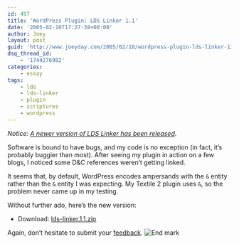 ```yaml
---
id: 497
title: 'WordPress Plugin: LDS Linker 1.1'
date: '2005-02-10T17:27:38+00:00'
author: Joey
layout: post
guid: 'http://www.joeyday.com/2005/02/10/wordpress-plugin-lds-linker-11'
dsq_thread_id:
    - '1744276982'
categories:
    - essay
tags:
    - lds
    - lds-linker
    - plugin
    - scriptures
    - wordpress
---
```


*Notice: [A newer version of LDS Linker has been released](http://joeyday.com/to/lds-linker).*

Software is bound to have bugs, and my code is no exception (in fact, it’s probably buggier than most). After seeing my plugin in action on a few blogs, I noticed some D&amp;C references weren’t getting linked.

It seems that, by default, WordPress encodes ampersands with the `&` entity rather than the `&` entity I was expecting. My Textile 2 plugin uses `&`, so the problem never came up in my testing.

Without further ado, here’s the new version:

- Download: [lds-linker.1.1.zip](http://downloads.wordpress.org/plugin/lds-linker.1.1.zip)

Again, don’t hesitate to submit your [feedback](/contact). ![End mark](http://joeyday.com/wp-content/uploads/2009/08/endmark.png "End mark")